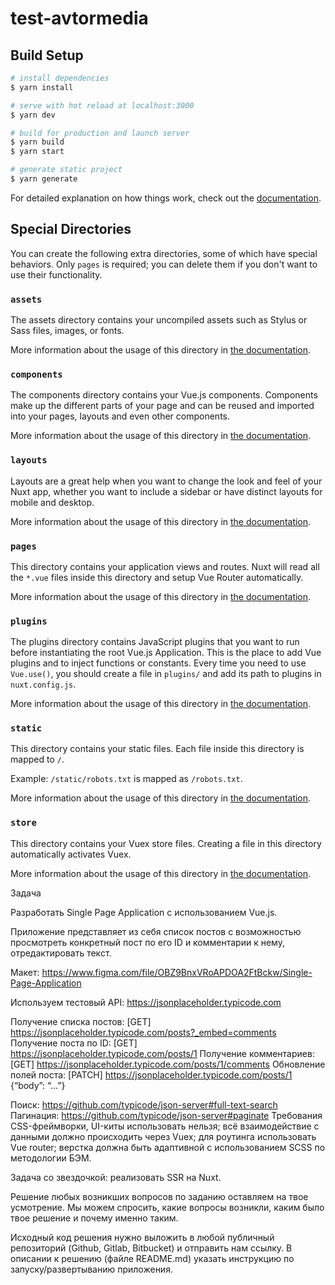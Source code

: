 # test-avtormedia

## Build Setup

```bash
# install dependencies
$ yarn install

# serve with hot reload at localhost:3000
$ yarn dev

# build for production and launch server
$ yarn build
$ yarn start

# generate static project
$ yarn generate
```

For detailed explanation on how things work, check out the [documentation](https://nuxtjs.org).

## Special Directories

You can create the following extra directories, some of which have special behaviors. Only `pages` is required; you can delete them if you don't want to use their functionality.

### `assets`

The assets directory contains your uncompiled assets such as Stylus or Sass files, images, or fonts.

More information about the usage of this directory in [the documentation](https://nuxtjs.org/docs/2.x/directory-structure/assets).

### `components`

The components directory contains your Vue.js components. Components make up the different parts of your page and can be reused and imported into your pages, layouts and even other components.

More information about the usage of this directory in [the documentation](https://nuxtjs.org/docs/2.x/directory-structure/components).

### `layouts`

Layouts are a great help when you want to change the look and feel of your Nuxt app, whether you want to include a sidebar or have distinct layouts for mobile and desktop.

More information about the usage of this directory in [the documentation](https://nuxtjs.org/docs/2.x/directory-structure/layouts).


### `pages`

This directory contains your application views and routes. Nuxt will read all the `*.vue` files inside this directory and setup Vue Router automatically.

More information about the usage of this directory in [the documentation](https://nuxtjs.org/docs/2.x/get-started/routing).

### `plugins`

The plugins directory contains JavaScript plugins that you want to run before instantiating the root Vue.js Application. This is the place to add Vue plugins and to inject functions or constants. Every time you need to use `Vue.use()`, you should create a file in `plugins/` and add its path to plugins in `nuxt.config.js`.

More information about the usage of this directory in [the documentation](https://nuxtjs.org/docs/2.x/directory-structure/plugins).

### `static`

This directory contains your static files. Each file inside this directory is mapped to `/`.

Example: `/static/robots.txt` is mapped as `/robots.txt`.

More information about the usage of this directory in [the documentation](https://nuxtjs.org/docs/2.x/directory-structure/static).

### `store`

This directory contains your Vuex store files. Creating a file in this directory automatically activates Vuex.

More information about the usage of this directory in [the documentation](https://nuxtjs.org/docs/2.x/directory-structure/store).


Задача

Разработать Single Page Application с использованием Vue.js. 

Приложение представляет из себя список постов с возможностью просмотреть конкретный пост по его ID и комментарии к нему, отредактировать текст.

Макет: https://www.figma.com/file/OBZ9BnxVRoAPDOA2FtBckw/Single-Page-Application 

Используем тестовый API: https://jsonplaceholder.typicode.com

Получение списка постов: 	[GET] https://jsonplaceholder.typicode.com/posts?_embed=comments 
Получение поста по ID: 	[GET] https://jsonplaceholder.typicode.com/posts/1
Получение комментариев: 	[GET] https://jsonplaceholder.typicode.com/posts/1/comments 
Обновление полей поста: 	[PATCH] https://jsonplaceholder.typicode.com/posts/1 {“body”: “...”}

Поиск: https://github.com/typicode/json-server#full-text-search
Пагинация: https://github.com/typicode/json-server#paginate
Требования
CSS-фреймворки, UI-киты использовать нельзя;
всё взаимодействие с данными должно происходить через Vuex;
для роутинга использовать Vue router;
верстка должна быть адаптивной с использованием SCSS по методологии БЭМ.

Задача со звездочкой: реализовать SSR на Nuxt.

Решение любых возникших вопросов по заданию оставляем на твое усмотрение. Мы можем спросить, какие вопросы возникли, каким было твое решение и почему именно таким.

Исходный код решения нужно выложить в любой публичный репозиторий (Github, Gitlab, Bitbucket) и отправить нам ссылку.
В описании к решению (файле README.md) указать инструкцию по запуску/развертыванию приложения.
